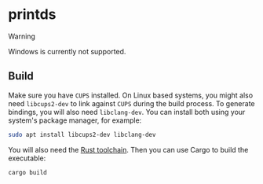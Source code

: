 # printds

> [!WARNING]
> Windows is currently not supported.

## Build

Make sure you have `CUPS` installed.
On Linux based systems, you might also need `libcups2-dev` to link against `CUPS` during the build process.
To generate bindings, you will also need `libclang-dev`.
You can install both using your system's package manager, for example:

```sh
sudo apt install libcups2-dev libclang-dev
```

You will also need the [Rust toolchain](https://www.rust-lang.org/tools/install).
Then you can use Cargo to build the executable:

```sh
cargo build
```
